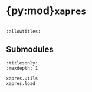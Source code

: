 # {py:mod}`xapres`

```{py:module} xapres
```

```{autodoc2-docstring} xapres
:allowtitles:
```

## Submodules

```{toctree}
:titlesonly:
:maxdepth: 1

xapres.utils
xapres.load
```
